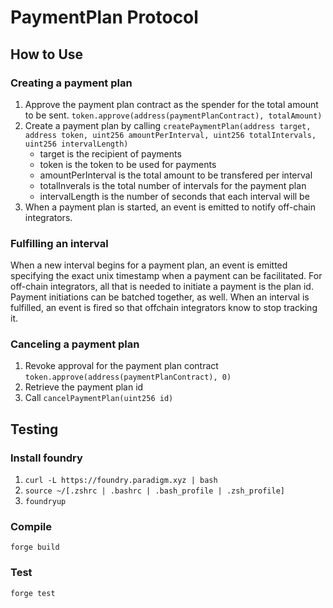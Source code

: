 # PaymentPlan Protocol

## How to Use

### Creating a payment plan

1. Approve the payment plan contract as the spender for the total amount to be sent. `token.approve(address(paymentPlanContract), totalAmount)`
2. Create a payment plan by calling `createPaymentPlan(address target, address token, uint256 amountPerInterval, uint256 totalIntervals, uint256 intervalLength)`
   - target is the recipient of payments
   - token is the token to be used for payments
   - amountPerInterval is the total amount to be transfered per interval
   - totalInverals is the total number of intervals for the payment plan
   - intervalLength is the number of seconds that each interval will be
3. When a payment plan is started, an event is emitted to notify off-chain integrators.

### Fulfilling an interval

When a new interval begins for a payment plan, an event is emitted specifying the exact unix timestamp when a payment can be facilitated.
For off-chain integrators, all that is needed to initiate a payment is the plan id. Payment initiations can be batched together, as well.
When an interval is fulfilled, an event is fired so that offchain integrators know to stop tracking it.

### Canceling a payment plan

1. Revoke approval for the payment plan contract `token.approve(address(paymentPlanContract), 0)`
2. Retrieve the payment plan id
3. Call `cancelPaymentPlan(uint256 id)`

## Testing

### Install foundry

1. `curl -L https://foundry.paradigm.xyz | bash`
2. `source ~/[.zshrc | .bashrc | .bash_profile | .zsh_profile]`
3. `foundryup`

### Compile

`forge build`

### Test

`forge test`
